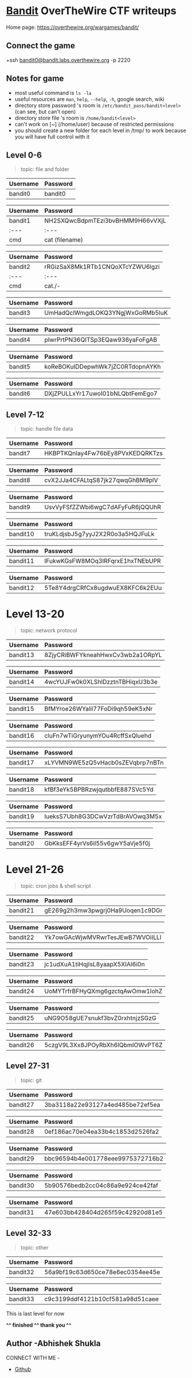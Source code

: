 # [Bandit](https://overthewire.org/wargames/bandit/) OverTheWire CTF writeups

Home page: https://overthewire.org/wargames/bandit/

## Connect the game
+ssh bandit0@bandit.labs.overthewire.org -p 2220


## Notes for game

+ most useful command is `ls -la`
+ useful resources are `man`, `help`, `--help`, `-h`, google search, wiki
+ directory store password 's room is `/etc/bandit_pass/bandit<level>` (can see, but can't open)
+ directory store file 's room is `/home/bandit<level>`
+ can't work on [~] (/home/user) because of restricted permissions
+ you should create a new folder for each level in /tmp/ to work because you will have full control with it

## Level 0-6

> topic: file and folder

| Username | Password |
| :--- | :--- |
| bandit0 | bandit0 |



| Username | Password |
| :--- | :--- |
| bandit1 | NH2SXQwcBdpmTEzi3bvBHMM9H66vVXjL |
| :--- | :--- |
| cmd | cat (filename) |


| Username | Password |
| :--- | :--- |
| bandit2 | rRGizSaX8Mk1RTb1CNQoXTcYZWU6lgzi |
| :--- | :--- |
| cmd | cat./- |



| Username | Password |
| :--- | :--- |
| bandit3 | UmHadQclWmgdLOKQ3YNgjWxGoRMb5luK |



| Username | Password |
| :--- | :--- |
| bandit4 | pIwrPrtPN36QITSp3EQaw936yaFoFgAB |



| Username | Password |
| :--- | :--- |
| bandit5 | koReBOKuIDDepwhWk7jZC0RTdopnAYKh |


| Username | Password |
| :--- | :--- |
| bandit6 | DXjZPULLxYr17uwoI01bNLQbtFemEgo7 |


## Level 7-12

> topic: handle file data

| Username | Password |
| :--- | :--- |
| bandit7 | HKBPTKQnIay4Fw76bEy8PVxKEDQRKTzs |



| Username | Password |
| :--- | :--- |
| bandit8 | cvX2JJa4CFALtqS87jk27qwqGhBM9plV |



| Username | Password |
| :--- | :--- |
| bandit9 | UsvVyFSfZZWbi6wgC7dAFyFuR6jQQUhR |



| Username | Password |
| :--- | :--- |
| bandit10 | truKLdjsbJ5g7yyJ2X2R0o3a5HQJFuLk |



| Username | Password |
| :--- | :--- |
| bandit11 | IFukwKGsFW8MOq3IRFqrxE1hxTNEbUPR |



| Username | Password |
| :--- | :--- |
| bandit12 | 5Te8Y4drgCRfCx8ugdwuEX8KFC6k2EUu |



# Level 13-20

> topic: network protocol

| Username | Password |
| :--- | :--- |
| bandit13 | 8ZjyCRiBWFYkneahHwxCv3wb2a1ORpYL |


| Username | Password |
| :--- | :--- |
| bandit14 | 4wcYUJFw0k0XLShlDzztnTBHiqxU3b3e |



| Username | Password |
| :--- | :--- |
| bandit15 | BfMYroe26WYalil77FoDi9qh59eK5xNr |



| Username | Password |
| :--- | :--- |
| bandit16 | cluFn7wTiGryunymYOu4RcffSxQluehd |



| Username | Password |
| :--- | :--- |
| bandit17 | xLYVMN9WE5zQ5vHacb0sZEVqbrp7nBTn |




| Username | Password |
| :--- | :--- |
| bandit18 | kfBf3eYk5BPBRzwjqutbbfE887SVc5Yd |



| Username | Password |
| :--- | :--- |
| bandit19 | IueksS7Ubh8G3DCwVzrTd8rAVOwq3M5x |



| Username | Password |
| :--- | :--- |
| bandit20 | GbKksEFF4yrVs6il55v6gwY5aVje5f0j |



# Level 21-26

> topic: cron jobs & shell script

| Username | Password |
| :--- | :--- |
| bandit21 | gE269g2h3mw3pwgrj0Ha9Uoqen1c9DGr |



| Username | Password |
| :--- | :--- |
| bandit22 | Yk7owGAcWjwMVRwrTesJEwB7WVOiILLI |



| Username | Password |
| :--- | :--- |
| bandit23 | jc1udXuA1tiHqjIsL8yaapX5XIAI6i0n |



| Username | Password |
| :--- | :--- |
| bandit24 | UoMYTrfrBFHyQXmg6gzctqAwOmw1IohZ |



| Username | Password |
| :--- | :--- |
| bandit25 | uNG9O58gUE7snukf3bvZ0rxhtnjzSGzG |



| Username | Password |
| :--- | :--- |
| bandit26 | 5czgV9L3Xx8JPOyRbXh6lQbmIOWvPT6Z |



## Level 27-31

> topic: git

| Username | Password |
| :--- | :--- |
| bandit27 | 3ba3118a22e93127a4ed485be72ef5ea |



| Username | Password |
| :--- | :--- |
| bandit28 | 0ef186ac70e04ea33b4c1853d2526fa2 |



| Username | Password |
| :--- | :--- |
| bandit29 | bbc96594b4e001778eee9975372716b2 |



| Username | Password |
| :--- | :--- |
| bandit30 | 5b90576bedb2cc04c86a9e924ce42faf |


| Username | Password |
| :--- | :--- |
| bandit31 | 47e603bb428404d265f59c42920d81e5 |


## Level 32-33

> topic: other

| Username | Password |
| :--- | :--- |
| bandit32 | 56a9bf19c63d650ce78e6ec0354ee45e |


| Username | Password |
| :--- | :--- |
| bandit33 | c9c3199ddf4121b10cf581a98d51caee |




This is last level for now

**^^ finished ^^ thank you ^^**

## Author -Abhishek Shukla

CONNECT  WITH  ME -
+ [Github](https://github.com/AVI-SHUKLA1110)
